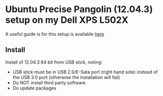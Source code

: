# Ubuntu Precise Pangolin (12.04.3) setup on my Dell XPS L502X

A useful guide is for this setup is available [here](http://hanynowsky.wordpress.com/2012/04/07/dell-xps-15-l502x-ubuntu-linux/)

## Install

Install of 12.04.3 64 bit from USB stick, noting:

- USB stick must be in USB 2.0/E-Sata port (right hand side) instead of the USB 3.0 port (otherwise the installation will fail)
- Do NOT install third party software
- Do update packages
